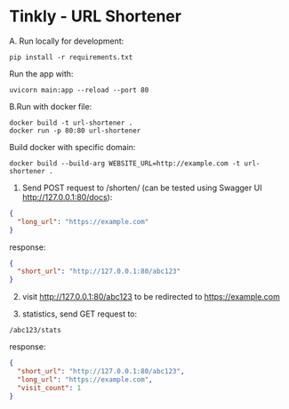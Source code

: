 # Tinkly - URL Shortener

A. Run locally for development:
```commandline
pip install -r requirements.txt
```
Run the app with:
```commandline
uvicorn main:app --reload --port 80
```

B.Run with docker file:
```commandline
docker build -t url-shortener .
docker run -p 80:80 url-shortener
```
Build docker with specific domain:
```commandline
docker build --build-arg WEBSITE_URL=http://example.com -t url-shortener .
```


1. Send POST request to /shorten/ (can be tested using Swagger UI http://127.0.0.1:80/docs):
```json
{
  "long_url": "https://example.com"
}
```
response:
```json
{
  "short_url": "http://127.0.0.1:80/abc123"
}

```
2. visit http://127.0.0.1:80/abc123 to be redirected to https://example.com

3. statistics, send GET request to:
```
/abc123/stats
```

response:
```json
{
  "short_url": "http://127.0.0.1:80/abc123",
  "long_url": "https://example.com",
  "visit_count": 1
}
```
